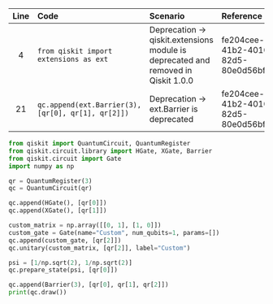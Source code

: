 | Line | Code | Scenario | Reference | Artifact | Refactoring |
| :--: | :--- | :------- | :-------- | :------- | :---------- |
| 4 | `from qiskit import extensions as ext` | Deprecation -> qiskit.extensions module is deprecated and removed in Qiskit 1.0.0 | fe204cee-41b2-4010-82d5-80e0d56bfae3 | extensions | `from qiskit.circuit.library import Barrier` |
| 21 | `qc.append(ext.Barrier(3), [qr[0], qr[1], qr[2]])` | Deprecation -> ext.Barrier is deprecated | fe204cee-41b2-4010-82d5-80e0d56bfae3 | Barrier | `qc.append(Barrier(3), [qr[0], qr[1], qr[2]])` |

```python
from qiskit import QuantumCircuit, QuantumRegister
from qiskit.circuit.library import HGate, XGate, Barrier
from qiskit.circuit import Gate
import numpy as np

qr = QuantumRegister(3)
qc = QuantumCircuit(qr)

qc.append(HGate(), [qr[0]])
qc.append(XGate(), [qr[1]])

custom_matrix = np.array([[0, 1], [1, 0]])
custom_gate = Gate(name="Custom", num_qubits=1, params=[])
qc.append(custom_gate, [qr[2]])
qc.unitary(custom_matrix, [qr[2]], label="Custom")

psi = [1/np.sqrt(2), 1/np.sqrt(2)]
qc.prepare_state(psi, [qr[0]])

qc.append(Barrier(3), [qr[0], qr[1], qr[2]])
print(qc.draw())
```
